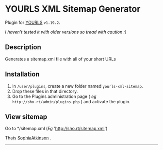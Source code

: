 YOURLS XML Sitemap Generator
====================

Plugin for [YOURLS](https://yourls.org) `v1.19.2`. 

*I haven't tested it with older versions so tread with caution :)*

Description
-----------
Generates a sitemap.xml file with all of your short URLs

Installation
------------
1. In `/user/plugins`, create a new folder named `yourls-xml-sitemap`.
2. Drop these files in that directory.
3. Go to the Plugins administration page ( *eg* `http://sho.rt/admin/plugins.php` ) and activate the plugin.

View sitemap
------------
Go to */sitemap.xml (*Eg* 'http://sho.rt/sitemap.xml')

Thats [SophiaAtkinson](https://github.com/SophiaAtkinson/yourls-html-sitemap) . 

------------
